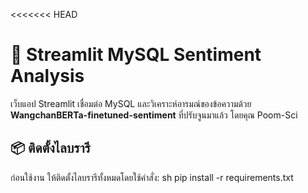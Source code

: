 <<<<<<< HEAD
# 📌 Streamlit MySQL Sentiment Analysis

เว็บแอป Streamlit เชื่อมต่อ MySQL และวิเคราะห์อารมณ์ของข้อความด้วย **WangchanBERTa-finetuned-sentiment** ที่ปรับจูนมาแล้ว โดยคุณ Poom-Sci

## 📦 ติดตั้งไลบรารี
ก่อนใช้งาน ให้ติดตั้งไลบรารีทั้งหมดโดยใช้คำสั่ง:
sh
pip install -r requirements.txt
